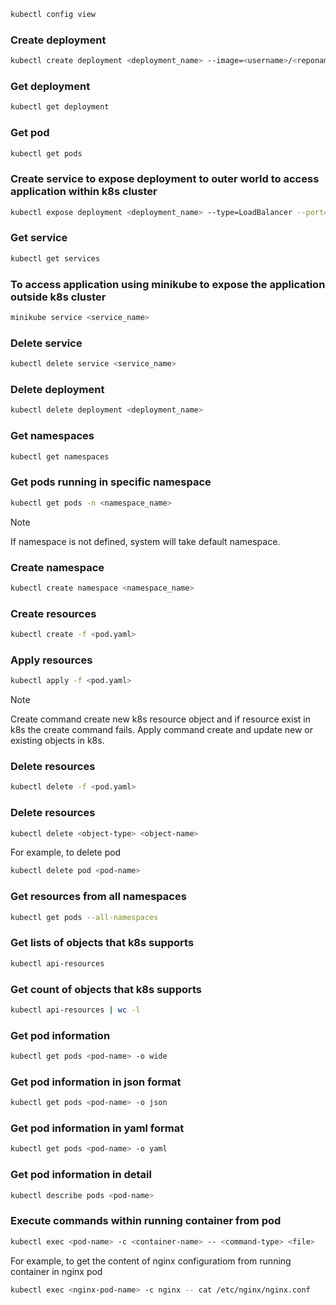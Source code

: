 ```bash
kubectl config view
```

### Create deployment
```bash
kubectl create deployment <deployment_name> --image=<username>/<reponame>:<tag>
```

### Get deployment
```bash
kubectl get deployment
```

### Get pod
```bash
kubectl get pods
```

### Create service to expose deployment to outer world to access application within k8s cluster
```bash
kubectl expose deployment <deployment_name> --type=LoadBalancer --port=8080
```

### Get service
```bash
kubectl get services
```

### To access application using minikube to expose the application outside k8s cluster
```bash
minikube service <service_name>
```

### Delete service
```bash
kubectl delete service <service_name>
```

### Delete deployment
```bash
kubectl delete deployment <deployment_name>
```

### Get namespaces
```bash
kubectl get namespaces
```

### Get pods running in specific namespace
```bash
kubectl get pods -n <namespace_name>
```
> [!NOTE]
> If namespace is not defined, system will take default namespace.

### Create namespace
```bash
kubectl create namespace <namespace_name>
```

### Create resources
```bash
kubectl create -f <pod.yaml>
```

### Apply resources
```bash
kubectl apply -f <pod.yaml>
```
> [!NOTE]
> Create command create new k8s resource object and if resource exist in k8s the create command fails.
> Apply command create and update new or existing objects in k8s.

### Delete resources
```bash
kubectl delete -f <pod.yaml>
```

### Delete resources 
```bash
kubectl delete <object-type> <object-name>
```
For example, to delete pod
```bash
kubectl delete pod <pod-name>
```

### Get resources from all namespaces
```bash
kubectl get pods --all-namespaces
```

### Get lists of objects that k8s supports
```bash
kubectl api-resources
```

### Get count of objects that k8s supports
```bash
kubectl api-resources | wc -l
```

### Get pod information
```bash
kubectl get pods <pod-name> -o wide
```

### Get pod information in json format
```bash
kubectl get pods <pod-name> -o json
```

### Get pod information in yaml format
```bash
kubectl get pods <pod-name> -o yaml
```

### Get pod information in detail
```bash
kubectl describe pods <pod-name>
```

### Execute commands within running container from pod
```bash
kubectl exec <pod-name> -c <container-name> -- <command-type> <file>
```
For example, to get the content of nginx configuratiom from running container in nginx pod
```bash
kubectl exec <nginx-pod-name> -c nginx -- cat /etc/nginx/nginx.conf
```
